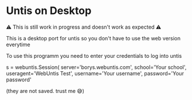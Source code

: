 # Untis on Desktop

⚠ This is still work in progress and doesn't work as expected ⚠


This is a desktop port for untis so you don't have to use the web version everytime

To use this programm you need to enter your credentials to log into untis

s = webuntis.Session(
    server='borys.webuntis.com',
    school='Your school',
    useragent='WebUntis Test',
    username='Your username',
    password='Your password'

(they are not saved. trust me 😅)
